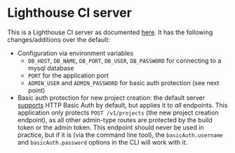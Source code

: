 # Lighthouse CI server

This is a Lighthouse CI server as documented [here](https://github.com/GoogleChrome/lighthouse-ci/blob/main/docs/server.md). It has the following changes/additions over the default:

- Configuration via environment variables
  - `DB_HOST`, `DB_NAME`, `DB_PORT`, `DB_USER`, `DB_PASSWORD` for connecting to a mysql database
  - `PORT` for the application port
  - `ADMIN_USER` and `ADMIN_PASSWORD` for basic auth protection (see next point)
- Basic auth protection for new project creation: the default server [supports](https://github.com/GoogleChrome/lighthouse-ci/blob/main/docs/server.md#basic-authentication) HTTP Basic Auth by default, but applies it to _all_ endpoints. This application only protects `POST /v1/projects` (the new project creation endpoint), as all other admin-type routes are protected by the build token or the admin token. This endpoint should never be used in practice, but if it is (via the command line tool), the `basicAuth.username` and `basicAuth.password` options in the CLI will work with it.

